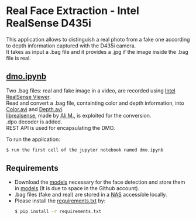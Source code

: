 # Real Face Extraction - Intel RealSense D435i
This application allows to distinguish a real photo from a fake one according to depth information captured with the D435i camera.  
It takes as input a .bag file and it provides a .jpg if the image inside the .bag file is real.

## [dmo.ipynb](https://github.com/MorphSeur/FaceExtractionIntelRealSense/blob/master/dmo.ipynb)
Two .bag files: real and fake image in a video, are recorded using [Intel RealSense Viewer](https://github.com/IntelRealSense/librealsense/releases/download/v2.50.0/Intel.RealSense.SDK-WIN10-2.50.0.3785.exe).  
Read and convert a .bag file, containting color and depth information, into [Color.avi]() and [Depth.avi]().  
[librealsense](https://github.com/MorphSeur/FaceExtractionIntelRealSense/blob/master/lissi_realsense), made by [Ali M.](https://github.com/modaresimr/lissi_realsense/tree/main/lissi_realsense), is exploited for the conversion.  
.dpo decoder is added.  
REST API is used for encapsulating the DMO.  

To run the application:
```sh
$ run the first cell of the jupyter notebook named dmo.ipynb
```

## Requirements
 - Download the [models](https://github.com/MorphSeur/faceRecognitionH2020_3/tree/master/lissilabmodels/models) necessary for the face detection and store them in [models](https://github.com/MorphSeur/FaceExtractionIntelRealSense/tree/master/lissilabmodels/models) (It is due to space in the Github account).  
 - .bag files (fake and real) are stored in a [NAS](/NAS/H2020/dmo) accessible locally.
 - Please install the [requirements.txt](https://github.com/MorphSeur/FaceExtractionIntelRealSense/blob/master/requirements.txt) by:
    ```sh
    $ pip install -r requirements.txt
    ```